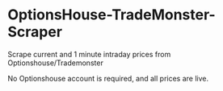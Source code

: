 # OptionsHouse-TradeMonster-Scraper
Scrape current and 1 minute intraday prices from Optionshouse/Trademonster

No Optionshouse account is required, and all prices are live.
